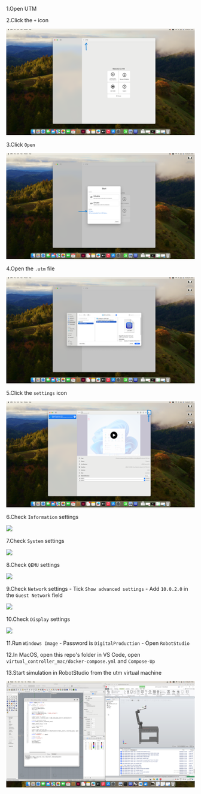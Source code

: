 1.Open UTM

2.Click the `+` icon

![](imgs/UTM_1.png)

3.Click `Open`

![](imgs/UTM%20(2).png)

4.Open the `.utm` file 

![](imgs/UTM%20(3).png)

5.Click the `settings` icon

![](imgs/UTM%20(4).png)

6.Check `Information` settings

![](imgs/UTM%20(5).png)

7.Check `System` settings

![](imgs/UTM%20(6).png)

8.Check `QEMU` settings

![](imgs/UTM%20(7).png)

9.Check `Network` settings - Tick `Show advanced settings` - Add `10.0.2.0` in the `Guest Network` field

![](imgs/UTM%20(8).png)

10.Check `Display` settings 

![](imgs/UTM%20(9).png)

11.Run `Windows Image` - Password is `DigitalProduction` - Open `RobotStudio`

12.In MacOS, open this repo's folder in VS Code, open `virtual_controller_mac/docker-compose.yml` and `Compose-Up` 

13.Start simulation in RobotStudio from the utm virtual machine

![](imgs/SUCCESS.png)